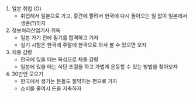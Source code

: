 1. 일본 취업 (O)
	- 취업해서 일본으로 가고, 중간에 짤려서 한국에 다시 돌아오는 일 없이 일본에서 생존(?)하자
2. 정보처리산업기사 취득
	- 일본 가기 전에 필기를 합격하고 가자
	- 실기 시험은 한국에 주말에 한국으로 와서 볼 수 있으면 보자
3. 체중 감량
	- 한국에 있을 때는 복싱으로 체중 감량
	- 일본에 있을 때는 식단 조절을 하고 가볍게 운동할 수 있는 방법을 찾아보자
4. 30만엔 모으기
	- 한국에서 생기는 돈들도 절약하는 편으로 가자
	- 소비를 줄여서 돈을 저축하자
	
	